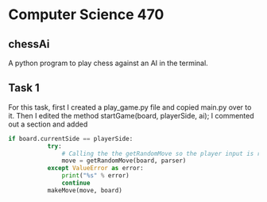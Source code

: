 Computer Science 470
======================
chessAi
----------------------

A python program to play chess against an AI in the terminal.

## Task 1
For this task, first I created a play_game.py file and copied main.py over to it. Then I edited the method startGame(board, playerSide, ai); I commented out a section and added 
 ```python
 if board.currentSide == playerSide:
            try:
                # Calling the the getRandomMove so the player input is random.
                move = getRandomMove(board, parser)
            except ValueError as error:
                print("%s" % error)
                continue
            makeMove(move, board)
```

